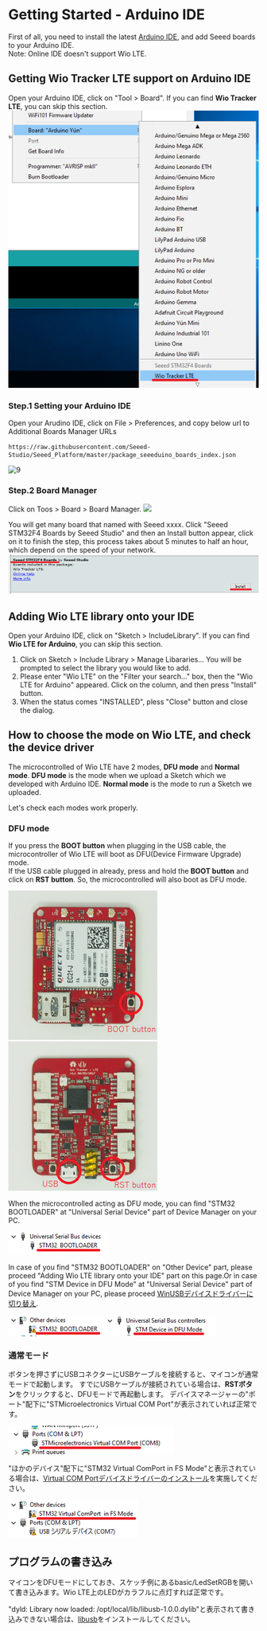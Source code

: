 # Getting Started - Arduino IDE

First of all, you need to install the latest [Arduino IDE](https://www.arduino.cc/en/Main/Software), and add Seeed boards to your Arduino IDE.  
Note: Online IDE doesn't support Wio LTE.

## Getting Wio Tracker LTE support on Arduino IDE
Open your Arduino IDE, click on "Tool > Board". If you can find **Wio Tracker LTE**, you can skip this section.  
![12](img-en/12.png)

### Step.1 Setting your Arduino IDE
Open your Arudino IDE, click on File > Preferences, and copy below url to Additional Boards Manager URLs

	https://raw.githubusercontent.com/Seeed-Studio/Seeed_Platform/master/package_seeeduino_boards_index.json

![9](https://raw.githubusercontent.com/Seeed-Studio/Seeed_Platform/master/img/settings.png)

### Step.2 Board Manager
Click on Toos > Board > Board Manager.
![](https://raw.githubusercontent.com/Seeed-Studio/Seeed_Platform/master/img/add_board.png)

You will get many board that named with Seeed xxxx. Click "Seeed STM32F4 Boards by Seeed Studio" and then an Install button appear, click on it to finish the step, this process takes about 5 minutes to half an hour, which depend on the speed of your network.
![2](img-en/2.png)

## Adding Wio LTE library onto your IDE
Open your Arduino IDE, click on "Sketch > IncludeLibrary". If you can find **Wio LTE for Arduino**, you can skip this section.

1. Click on Sketch > Include Library > Manage Libararies... You will be prompted to select the library you would like to add.
1. Please enter "Wio LTE" on the "Filter your search..." box, then the "Wio LTE for Arduino" appeared. Click on the column, and then press "Install" button.
1. When the status comes "INSTALLED", pless "Close" button and close the dialog.

## How to choose the mode on Wio LTE, and check the device driver
The microcontrolled of Wio LTE have 2 modes, **DFU mode** and **Normal mode**.
**DFU mode** is the mode when we upload a Sketch which we developed with Arduino IDE. **Normal mode** is the mode to run a Sketch we uploaded.

Let's check each modes work properly.

### DFU mode

If you press the **BOOT button** when plugging in the USB cable, the microcontroller of Wio LTE will boot as DFU(Device Firmware Upgrade) mode.  
If the USB cable plugged in already, press and hold the **BOOT button** and click on **RST button**. So, the microcontrolled will also boot as DFU mode.

![5](img-en/5.png)  
![6](img-en/6.png)

When the microcontrolled acting as DFU mode, you can find "STM32 BOOTLOADER" at "Universal Serial Device" part of Device Manager on your PC.

![3](img-en/3.png)

In case of you find "STM32 BOOTLOADER" on "Other Device" part, please proceed "Adding Wio LTE library onto your IDE" part on this page.Or in case of you find "STM Device in DFU Mode" at "Universal Serial Device" part of Device Manager on your PC, please proceed [WinUSBデバイスドライバーに切り替え](ReplaceDriver-ja).

![8](img-en/8.png) ![10](img-en/10.png)

### 通常モード

ボタンを押さずにUSBコネクターにUSBケーブルを接続すると、マイコンが通常モードで起動します。
すでにUSBケーブルが接続されている場合は、**RSTボタン**をクリックすると、DFUモードで再起動します。
デバイスマネージャーの"ポート"配下に"STMicroelectronics Virtual COM Port"が表示されていれば正常です。

![4](img-en/4.png)

"ほかのデバイス"配下に"STM32 Virtual ComPort in FS Mode"と表示されている場合は、[Virtual COM Portデバイスドライバーのインストール](InstallVCOMDriver-ja)を実施してください。

![7](img-en/7.png)

## プログラムの書き込み

マイコンをDFUモードにしておき、スケッチ例にあるbasic/LedSetRGBを開いて書き込みます。Wio LTE上のLEDがカラフルに点灯すれば正常です。

"dyld: Library now loaded: /opt/local/lib/libusb-1.0.0.dylib"と表示されて書き込みできない場合は、[libusb](Installlibusb-ja)をインストールしてください。